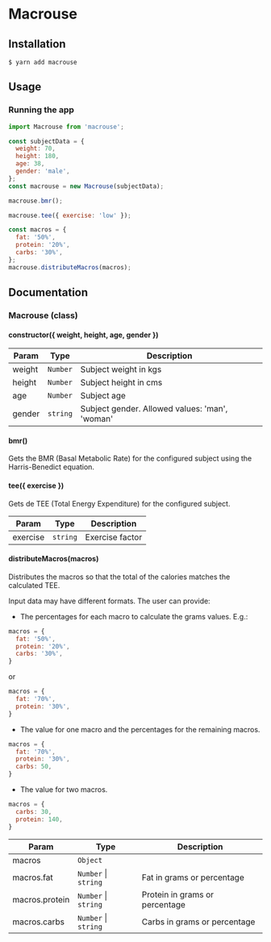 # Macrouse

## Installation

```shell
$ yarn add macrouse
```

## Usage

### Running the app

```javascript
import Macrouse from 'macrouse';

const subjectData = {
  weight: 70,
  height: 180,
  age: 38,
  gender: 'male',
};
const macrouse = new Macrouse(subjectData);

macrouse.bmr();

macrouse.tee({ exercise: 'low' });

const macros = {
  fat: '50%',
  protein: '20%',
  carbs: '30%',
};
macrouse.distributeMacros(macros);
```

## Documentation

### Macrouse (class)

#### constructor({ weight, height, age, gender })

| Param | Type | Description |
| --- | --- | --- |
| weight | <code>Number</code> | Subject weight in kgs |
| height | <code>Number</code> | Subject height in cms |
| age | <code>Number</code> | Subject age |
| gender | <code>string</code> | Subject gender. Allowed values: 'man', 'woman' |

#### bmr()
Gets the BMR (Basal Metabolic Rate) for the configured subject using the Harris-Benedict equation.

#### tee({ exercise })
Gets de TEE (Total Energy Expenditure) for the configured subject.

| Param | Type | Description |
| --- | --- | --- |
| exercise | <code>string</code> | Exercise factor |

#### distributeMacros(macros)
Distributes the macros so that the total of the calories matches the calculated TEE.

Input data may have different formats. The user can provide:
- The percentages for each macro to calculate the grams values. E.g.:

```javascript
macros = {
  fat: '50%',
  protein: '20%',
  carbs: '30%',
}
```
or
```javascript
macros = {
  fat: '70%',
  protein: '30%',
}
```

- The value for one macro and the percentages for the remaining macros.

```javascript
macros = {
  fat: '70%',
  protein: '30%',
  carbs: 50,
}
```

- The value for two macros.

```javascript
macros = {
  carbs: 30,
  protein: 140,
}
```

| Param | Type | Description |
| --- | --- | --- |
| macros | <code>Object</code> |  |
| macros.fat | <code>Number</code> \| <code>string</code> | Fat in grams or percentage |
| macros.protein | <code>Number</code> \| <code>string</code> | Protein in grams or percentage |
| macros.carbs | <code>Number</code> \| <code>string</code> | Carbs in grams or percentage |
